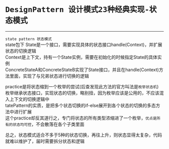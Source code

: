 # `DesignPattern 设计模式23种经典实现-状态模式`

---

`state pattern 状态模式`  
state包下
State是一个接口，需要实现具体的状态接口handle(Context)，并扩展状态的切换逻辑  
Context是上下文，持有一个State实例，需要在初始化的时候指定State的具体实例  
ConcreteStateA和ConcreteStateB实现了State接口，并且在handle(Context)方法里面，实现了与兄弟状态进行切换的逻辑  

practice是将状态缩到一个枚举的尝试(后查发现此方法的官方叫法是`枚举状态机`)  
枚举继承状态接口，实现状态的切换，略别扭，因为枚举应该是公用的，不应该混入上下文的切换逻辑中  
tatePattern的实质，是把多个状态切换的if-else展开到各个状态的切换的多态方法中进行扩展  
这个practice却反其道行之，专门将状态的所有类型浓缩进了一个枚举，`优点是所有的状态均可控`，不会散落在各个子类里面  

总之，状态模式适合不多于5种的状态切换，再往上升，则状态显得太复杂，代码就难以维护了，届时需要拆分状态和逻辑  

